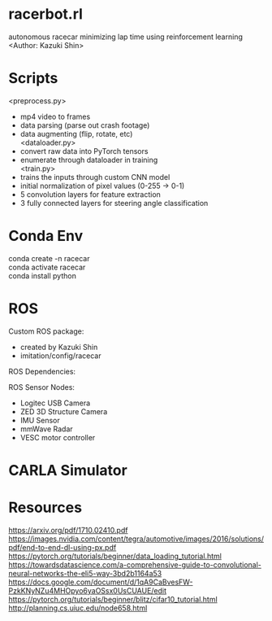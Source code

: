 # racerbot.rl
autonomous racecar minimizing lap time using reinforcement learning  
<Author: Kazuki Shin>

# Scripts
<preprocess.py>
- mp4 video to frames
- data parsing (parse out crash footage)
- data augmenting (flip, rotate, etc)  
<dataloader.py>
- convert raw data into PyTorch tensors
- enumerate through dataloader in training  
<train.py>
- trains the inputs through custom CNN model
- initial normalization of pixel values (0-255 -> 0-1)
- 5 convolution layers for feature extraction
- 3 fully connected layers for steering angle classification

# Conda Env
conda create -n racecar  
conda activate racecar  
conda install python  

# ROS

Custom ROS package:
- created by Kazuki Shin
- imitation/config/racecar

ROS Dependencies:

ROS Sensor Nodes:
- Logitec USB Camera
- ZED 3D Structure Camera
- IMU Sensor
- mmWave Radar
- VESC motor controller

# CARLA Simulator

# Resources
https://arxiv.org/pdf/1710.02410.pdf  
https://images.nvidia.com/content/tegra/automotive/images/2016/solutions/pdf/end-to-end-dl-using-px.pdf  
https://pytorch.org/tutorials/beginner/data_loading_tutorial.html  
https://towardsdatascience.com/a-comprehensive-guide-to-convolutional-neural-networks-the-eli5-way-3bd2b1164a53  
https://docs.google.com/document/d/1qA9CaBvesFW-PzkKNyNZu4MHOpyo6yaOSsx0UsCUAUE/edit  
https://pytorch.org/tutorials/beginner/blitz/cifar10_tutorial.html  
http://planning.cs.uiuc.edu/node658.html  






